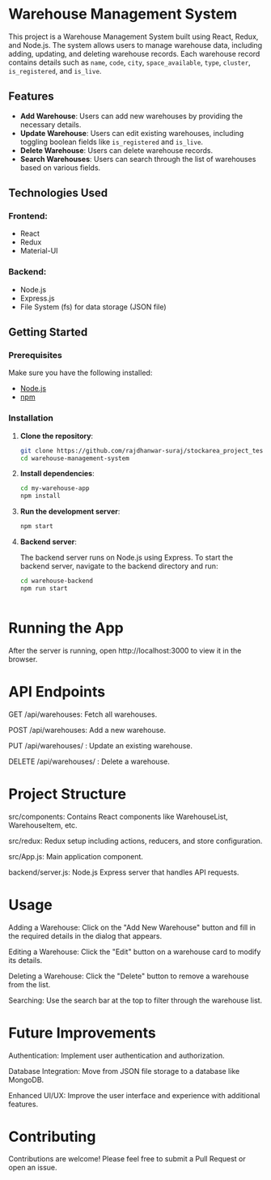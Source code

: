 # Warehouse Management System

This project is a Warehouse Management System built using React, Redux, and Node.js. The system allows users to manage warehouse data, including adding, updating, and deleting warehouse records. Each warehouse record contains details such as `name`, `code`, `city`, `space_available`, `type`, `cluster`, `is_registered`, and `is_live`.

## Features

- **Add Warehouse**: Users can add new warehouses by providing the necessary details.
- **Update Warehouse**: Users can edit existing warehouses, including toggling boolean fields like `is_registered` and `is_live`.
- **Delete Warehouse**: Users can delete warehouse records.
- **Search Warehouses**: Users can search through the list of warehouses based on various fields.

## Technologies Used

### Frontend:
- React
- Redux
- Material-UI

### Backend:
- Node.js
- Express.js
- File System (fs) for data storage (JSON file)

## Getting Started

### Prerequisites

Make sure you have the following installed:

- [Node.js](https://nodejs.org/)
- [npm](https://www.npmjs.com/)

### Installation

1. **Clone the repository**:

    ```bash
    git clone https://github.com/rajdhanwar-suraj/stockarea_project_test.git
    cd warehouse-management-system
    ```

2. **Install dependencies**:

    ```bash
    cd my-warehouse-app
    npm install
    ```

3. **Run the development server**:

    ```bash
    npm start
    ```

4. **Backend server**:

   The backend server runs on Node.js using Express. To start the backend server, navigate to the backend directory and run:

   ```bash
   cd warehouse-backend
   npm run start



# Running the App

After the server is running, open http://localhost:3000 to view it in the browser.

# API Endpoints

GET /api/warehouses: Fetch all warehouses.

POST /api/warehouses: Add a new warehouse.

PUT /api/warehouses/
: Update an existing warehouse.

DELETE /api/warehouses/
: Delete a warehouse.

# Project Structure

src/components: Contains React components like WarehouseList, WarehouseItem, etc.

src/redux: Redux setup including actions, reducers, and store configuration.

src/App.js: Main application component.

backend/server.js: Node.js Express server that handles API requests.

# Usage

Adding a Warehouse: Click on the "Add New Warehouse" button and fill in the required details in the dialog that appears.

Editing a Warehouse: Click the "Edit" button on a warehouse card to modify its details.

Deleting a Warehouse: Click the "Delete" button to remove a warehouse from the list.

Searching: Use the search bar at the top to filter through the warehouse list.

# Future Improvements

Authentication: Implement user authentication and authorization.

Database Integration: Move from JSON file storage to a database like MongoDB.

Enhanced UI/UX: Improve the user interface and experience with additional features.

# Contributing

Contributions are welcome! Please feel free to submit a Pull Request or open an issue.